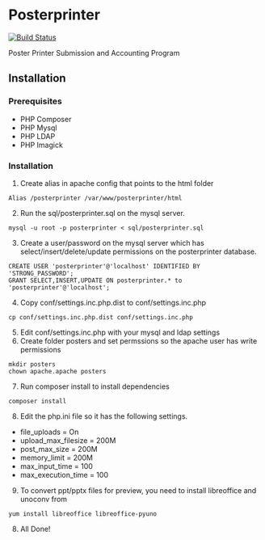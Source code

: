 # Posterprinter


[![Build Status](https://github.com/IGBIllinois/posterprinter/actions/workflows/main.yml/badge.svg)](https://github.com/IGBIllinois/posterprinter/actions/workflows/main.yml)

Poster Printer Submission and Accounting Program


## Installation

### Prerequisites
- PHP Composer
- PHP Mysql
- PHP LDAP
- PHP Imagick

### Installation
1.  Create alias in apache config that points to the html folder
```
Alias /posterprinter /var/www/posterprinter/html
```
2.  Run the sql/posterprinter.sql on the mysql server.
```
mysql -u root -p posterprinter < sql/posterprinter.sql
```
3.  Create a user/password on the mysql server which has select/insert/delete/update permissions on the posterprinter database.
```
CREATE USER 'posterprinter'@'localhost' IDENTIFIED BY 'STRONG_PASSWORD';
GRANT SELECT,INSERT,UPDATE ON posterprinter.* to 'posterprinter'@'localhost';
```
4.  Copy conf/settings.inc.php.dist to conf/settings.inc.php
```
cp conf/settings.inc.php.dist conf/settings.inc.php
```
5.  Edit conf/settings.inc.php with your mysql and ldap settings
6.  Create folder posters and set permssions so the apache user has write permissions
```
mkdir posters
chown apache.apache posters
```
7. Run composer install to install dependencies
```
composer install
```
8.  Edit the php.ini file so it has the following settings.
- file_uploads = On
- upload_max_filesize = 200M
- post_max_size = 200M
- memory_limit = 200M
- max_input_time = 100
- max_execution_time = 100
9.  To convert ppt/pptx files for preview, you need to install libreoffice and unoconv from
```
yum install libreoffice libreoffice-pyuno
```
8.  All Done!


